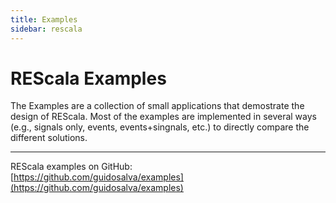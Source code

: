 ```yaml
---
title: Examples
sidebar: rescala
---
```

# REScala Examples

The Examples are a collection of small applications that
demostrate the design of REScala. Most of the examples are
implemented in several ways (e.g., signals only, events,
events+singnals, etc.) to directly compare the different
solutions.

---
REScala examples on GitHub:  
[https://github.com/guidosalva/examples](https://github.com/guidosalva/examples)